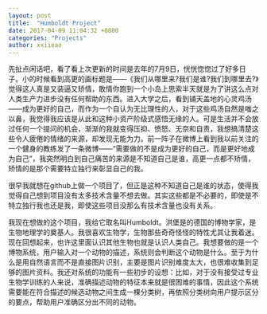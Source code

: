 ```yaml
---
layout: post
title:  "Humboldt Project"
date: 2017-04-09 11:04:32 +0800
categories: "Projects"
author: xxiieao
---
```


先扯点闲话吧，看了看上次更新的时间是去年的7月9日，恍恍惚惚过了好多日子。小的时候看到高更的画标题是——《我们从哪里来?我们是谁?我们到哪里去?》觉得这人真是又装逼又矫情，敢情你跑到一个小岛上思索半天就是为了讲这么点对人类生产力进步没有任何帮助的东西。进入大学之后，看到铺天盖地的心灵鸡汤——成为更好的自己，而作为一个自认为无比理性的人，对于这些鸡汤自然是嗤之以鼻，我觉得我应该是从此和这种小资产阶级式感悟无缘的人。可是生活并不会放过任何一个提问的机会，渐渐的我就变得压抑、愤怒、无奈和自责，我想搞清楚这些令人疲倦的情绪的来源，却发现无能为力。前一阵子在微博上看到我以前关注的一个健身的教练发了一条微博——“需要做的不是成为更好的自己，而是更好地成为自己”，我突然明白到自己痛苦的来源是不知道自己是谁，高更一点都不矫情，矫情的是那个需要特立独行来彰显自己的我。

很早我就想在github上做一个项目了，但正是这种不知道自己是谁的状态，使得我觉得自己想到项目没有太多技术含量不想去做。其实这些都是不必要的，即使是不特立独行我也还是我，即使这些项目没那么有技术含量也没有关系。

我现在想做的这个项目，我给它取名叫Humboldt。洪堡是的德国的博物学家，是生物地理学的奠基人。我很喜欢生物学，生物那些奇奇怪怪的特性尤其让我着迷。现在回想起来，也许这里面认识其他生物也就是认识人类自己。我想要做的是一个博物系统，用户输入对一个动物的描述，系统则会判断这个动物是什么。至于为什么是用自然语言而不是直接图片识别，主要是图片识别难度太大，也很难收集到足够的图片资料。我还对系统的功能有一些初步的设想：比如，对于没有接受过专业生物学训练的人来说，准确描述动物的特征本来就是很困难的事情，因此这个系统需要能在符合描述的候选动物之间生成一棵分类树，再依照分类树向用户提示区分的要点，帮助用户准确区分出不同的动物。
